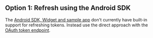 ## Option 1: Refresh using the Android SDK

The [Android SDK, Widget and sample app](https://github.com/okta/okta-idx-android)
don't currently have built-in support for refreshing tokens. Instead use
the direct approach with the [OAuth token endpoint](#refresh-using-the-oauth-token-endpoint).
